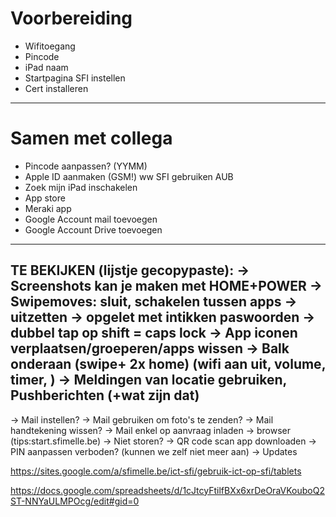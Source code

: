 # Voorbereiding
- Wifitoegang
- Pincode
- iPad naam
- Startpagina SFI instellen
- Cert installeren
---
# Samen met collega
- Pincode aanpassen? (YYMM)
- Apple ID aanmaken (GSM!) ww SFI gebruiken AUB
- Zoek mijn iPad inschakelen
- App store
- Meraki app
- Google Account mail toevoegen
- Google Account Drive toevoegen

---

TE BEKIJKEN (lijstje gecopypaste):
-> Screenshots kan je maken met HOME+POWER
-> Swipemoves: sluit, schakelen tussen apps
-> uitzetten
-> opgelet met intikken paswoorden
-> dubbel tap op shift = caps lock
-> App iconen verplaatsen/groeperen/apps wissen
-> Balk onderaan (swipe+ 2x home) (wifi aan uit, volume, timer, )
-> Meldingen van locatie gebruiken, Pushberichten (+wat zijn dat)
---
-> Mail instellen?
-> Mail gebruiken om foto's te zenden?
-> Mail handtekening wissen?
-> Mail enkel op aanvraag inladen
-> browser (tips:start.sfimelle.be)
-> Niet storen?
-> QR code scan app downloaden
-> PIN aanpassen verboden? (kunnen we zelf niet meer aan)
-> Updates

https://sites.google.com/a/sfimelle.be/ict-sfi/gebruik-ict-op-sfi/tablets

https://docs.google.com/spreadsheets/d/1cJtcyFtilfBXx6xrDeOraVKouboQ2ST-NNYaULMPOcg/edit#gid=0